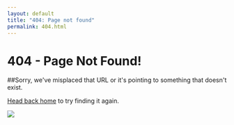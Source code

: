 ```yaml
---
layout: default
title: "404: Page not found"
permalink: 404.html
---
```

# 404 - Page Not Found!


##Sorry, we've misplaced that URL or it's pointing to something that doesn't exist.

[Head back home](/) to try finding it again.

![](/assets/icons/404.jpg)



